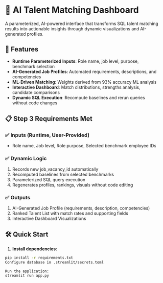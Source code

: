 # 🎯 AI Talent Matching Dashboard

A parameterized, AI-powered interface that transforms SQL talent matching results into actionable insights through dynamic visualizations and AI-generated profiles.

## 🚀 Features

- **Runtime Parameterized Inputs**: Role name, job level, purpose, benchmark selection
- **AI-Generated Job Profiles**: Automated requirements, descriptions, and competencies
- **ML-Driven Matching**: Weights derived from 93% accuracy ML analysis
- **Interactive Dashboard**: Match distributions, strengths analysis, candidate comparisons
- **Dynamic SQL Execution**: Recompute baselines and rerun queries without code changes

## 📋 Step 3 Requirements Met

### ✅ Inputs (Runtime, User-Provided)
- Role name, Job level, Role purpose, Selected benchmark employee IDs

### ✅ Dynamic Logic
1. Records new job_vacancy_id automatically
2. Recomputed baselines from selected benchmarks
3. Parameterized SQL query execution
4. Regenerates profiles, rankings, visuals without code editing

### ✅ Outputs
1. AI-Generated Job Profile (requirements, description, competencies)
2. Ranked Talent List with match rates and supporting fields
3. Interactive Dashboard Visualizations

## 🛠 Quick Start

1. **Install dependencies**:
```bash
pip install -r requirements.txt
Configure database in .streamlit/secrets.toml

Run the application:
streamlit run app.py
```
